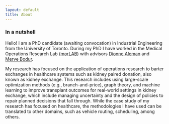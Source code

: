 ```yaml
---
layout: default
title: About
---
```


<div class='heading'>
    <h3>In a nutshell</h3>
    <div class='verbose'>
        <p>
        Hello! I am a PhD candidate (awaiting convocation) in Industrial Engineering from the University of Toronto. During my PhD I have worked in the Medical Operations Research Lab (<a class="current" href="https://morlab.mie.utoronto.ca/" target="_blank">morLAB</a>) with advisors <a class="current" href="https://www.mie.utoronto.ca/faculty_staff/aleman/" target="_blank">Dionne Aleman</a> and <a class="current" href="https://www.mie.utoronto.ca/faculty_staff/bodur/" target="_blank">Merve Bodur</a>.
        </p>
        <p>
        My research has focused on the application of operations research to barter exchanges in healthcare systems such as kidney paired donation, also known as kidney exchange. This research includes using large-scale optimization methods (e.g., branch-and-price), graph theory, and machine learning to improve transplant outcomes for real-world settings in kidney exchange, which include managing uncertainty and the design of policies to repair planned decisions that fall through. While the case study of my research has focused on healthcare, the methodologies I have used can be translated to other domains, such as vehicle routing, scheduling, among others. 
        </p>
    </div>
</div>